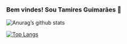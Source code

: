 ### Bem vindes! Sou Tamires Guimarães 👋
![Anurag’s github stats](https://github-readme-stats.vercel.app/api?username=TamiresGS&show_icons=true&count_private=true&theme=radical)

[![Top Langs](https://github-readme-stats.vercel.app/api/top-langs/?username=TamiresGS&exclude_repo=cem_clipnet&layout=compact&theme=radical)](https://github.com/anuraghazra/github-readme-stats)


<!--
**TamiresGS/TamiresGS** is a ✨ _special_ ✨ repository because its `README.md` (this file) appears on your GitHub profile.

Here are some ideas to get you started:

- 🔭 I’m currently working on ...
- 🌱 I’m currently learning ...
- 👯 I’m looking to collaborate on ...
- 🤔 I’m looking for help with ...
- 💬 Ask me about ...
- 📫 How to reach me: ...
- 😄 Pronouns: ...
- ⚡ Fun fact: ...
-->
